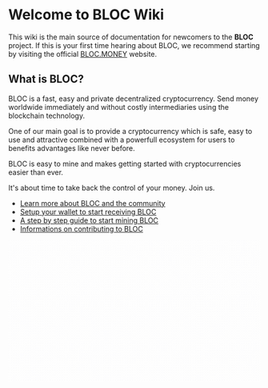 # **Welcome to BLOC Wiki**
This wiki is the main source of documentation for newcomers to the **BLOC** project. If this is your first time hearing about BLOC, we recommend starting by visiting the official [BLOC.MONEY](https://bloc.money) website.

## **What is BLOC?**
BLOC is a fast, easy and private decentralized cryptocurrency. Send money worldwide immediately and without costly intermediaries using the blockchain technology.

One of our main goal is to provide a cryptocurrency which is safe, easy to use and attractive combined with a powerfull ecosystem for users to benefits advantages like never before.

BLOC is easy to mine and makes getting started with cryptocurrencies easier than ever.

It's about time to take back the control of your money. Join us.

- [Learn more about BLOC and the community](about/Home.md)
- [Setup your wallet to start receiving BLOC](Getting-Started.md)
- [A step by step guide to start mining BLOC](Getting-Started.md)
- [Informations on contributing to BLOC](about/Contributing.md)

![BLOC GIF LOGO](images/BLOC-in-out_blue.gif)